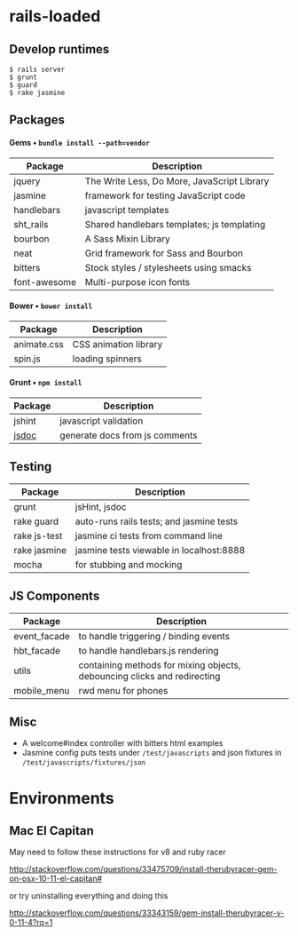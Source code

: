 # rails-loaded

## Develop runtimes

    $ rails server
    $ grunt
    $ guard
    $ rake jasmine


## Packages


#### Gems • `bundle install --path=vendor`

| Package           | Description                                  |
| ----------------- | -------------------------------------------- |
| jquery            | The Write Less, Do More, JavaScript Library  |
| jasmine           | framework for testing JavaScript code        |
| handlebars        | javascript templates                         |
| sht_rails         | Shared handlebars templates; js templating   |
| bourbon           | A Sass Mixin Library                         |
| neat              | Grid framework for Sass and Bourbon          |
| bitters           | Stock styles / stylesheets using smacks      |
| font-awesome      | Multi-purpose icon fonts                     |


#### Bower • `bower install`

| Package           | Description                                  |
| ----------------- | -------------------------------------------- |
| animate.css       | CSS animation library                        |
| spin.js           | loading spinners                             |


#### Grunt • `npm install`

| Package           | Description                                  |
| ----------------- | -------------------------------------------- |
| jshint            | javascript validation                        |
| [jsdoc](http://usejsdoc.org/) | generate docs from js comments   |


## Testing

| Package           | Description                                  |
| ----------------- | -------------------------------------------- |
| grunt             | jsHint, jsdoc                                |
| rake guard        | auto-runs rails tests; and jasmine tests     |
| rake js-test      | jasmine ci tests from command line           |
| rake jasmine      | jasmine tests viewable in localhost:8888     |
| mocha             | for stubbing and mocking                     |


## JS Components

| Package           | Description                                  |
| ----------------- | -------------------------------------------- |
| event_facade      | to handle triggering / binding events        |
| hbt_facade        | to handle handlebars.js rendering            |
| utils             | containing methods for mixing objects, debouncing clicks and redirecting |
| mobile_menu       | rwd menu for phones                          |


## Misc

- A welcome#index controller with bitters html examples
- Jasmine config puts tests under `/test/javascripts` and json fixtures in `/test/javascripts/fixtures/json`

# Environments

## Mac El Capitan

May need to follow these instructions for v8 and ruby racer

http://stackoverflow.com/questions/33475709/install-therubyracer-gem-on-osx-10-11-el-capitan#

or try uninstalling everything and doing this

http://stackoverflow.com/questions/33343159/gem-install-therubyracer-v-0-11-4?rq=1
